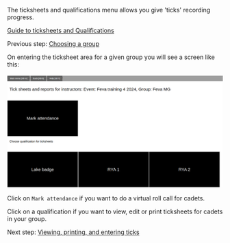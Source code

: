 The ticksheets and qualifications menu allows you give 'ticks' recording progress. 

[Guide to ticksheets and Qualifications](ticksheets_and_qualifications_guide.md)

Previous step: [Choosing a group](ticksheets_choose_group_help.md)

On entering the ticksheet area for a given group you will see a screen like this:

![ticksheets_levels.png](/static/ticksheets_levels.png)

Click on `Mark attendance` if you want to do a virtual roll call for cadets.

Click on a qualification if you want to view, edit or print ticksheets for cadets in your group.

Next step: [Viewing, printing, and entering ticks](ticksheet_entry_help.md)